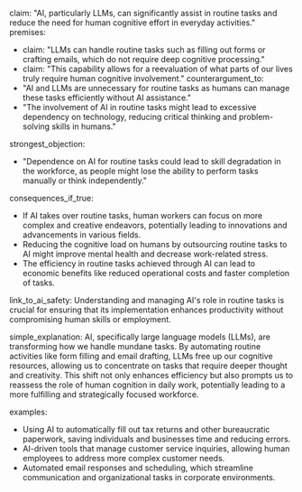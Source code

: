 claim: "AI, particularly LLMs, can significantly assist in routine tasks and reduce the need for human cognitive effort in everyday activities."
premises:
  - claim: "LLMs can handle routine tasks such as filling out forms or crafting emails, which do not require deep cognitive processing."
  - claim: "This capability allows for a reevaluation of what parts of our lives truly require human cognitive involvement."
counterargument_to:
  - "AI and LLMs are unnecessary for routine tasks as humans can manage these tasks efficiently without AI assistance."
  - "The involvement of AI in routine tasks might lead to excessive dependency on technology, reducing critical thinking and problem-solving skills in humans."

strongest_objection:
  - "Dependence on AI for routine tasks could lead to skill degradation in the workforce, as people might lose the ability to perform tasks manually or think independently."

consequences_if_true:
  - If AI takes over routine tasks, human workers can focus on more complex and creative endeavors, potentially leading to innovations and advancements in various fields.
  - Reducing the cognitive load on humans by outsourcing routine tasks to AI might improve mental health and decrease work-related stress.
  - The efficiency in routine tasks achieved through AI can lead to economic benefits like reduced operational costs and faster completion of tasks.

link_to_ai_safety:
  Understanding and managing AI's role in routine tasks is crucial for ensuring that its implementation enhances productivity without compromising human skills or employment.

simple_explanation:
  AI, specifically large language models (LLMs), are transforming how we handle mundane tasks. By automating routine activities like form filling and email drafting, LLMs free up our cognitive resources, allowing us to concentrate on tasks that require deeper thought and creativity. This shift not only enhances efficiency but also prompts us to reassess the role of human cognition in daily work, potentially leading to a more fulfilling and strategically focused workforce.

examples:
  - Using AI to automatically fill out tax returns and other bureaucratic paperwork, saving individuals and businesses time and reducing errors.
  - AI-driven tools that manage customer service inquiries, allowing human employees to address more complex customer needs.
  - Automated email responses and scheduling, which streamline communication and organizational tasks in corporate environments.